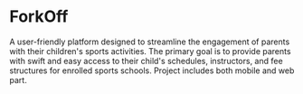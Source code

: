# ForkOff

A user-friendly platform designed to streamline the engagement of parents with
their children's sports activities. The primary goal is to provide parents with swift and
easy access to their child's schedules, instructors, and fee structures for enrolled
sports schools. Project includes both mobile and web part.
